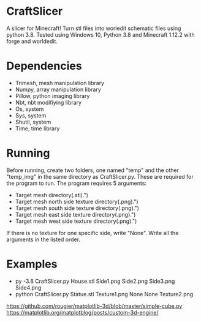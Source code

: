 # CraftSlicer
A slicer for Minecraft! Turn stl files into worledit schematic files using python 3.8.
Tested using Windows 10, Python 3.8 and Minecraft 1.12.2 with forge and worldedit. 

# Dependencies
- Trimesh, mesh manipulation library
- Numpy, array manipulation library
- Pillow, python imaging library
- Nbt, nbt modifiying library
- Os, system
- Sys, system
- Shutil, system
- Time, time library

# Running
Before running, create two folders, one named "temp" and the other "temp_img" in the same directory as CraftSlicer.py. These are required for the program to run.
The program requires 5 arguments:
- Target mesh directory(.stl).")
- Target mesh north side texture directory(.png).")
- Target mesh south side texture directory(.png).")
- Target mesh east side texture directory(.png).")
- Target mesh west side texture directory(.png).")

If there is no texture for one specific side, write "None".
Write all the arguments in the listed order.

# Examples
- py -3.8 CraftSlicer.py House.stl Side1.png Side2.png Side3.png Side4.png
- python CraftSlicer.py Statue.stl Texture1.png None None Texture2.png

https://github.com/rougier/matplotlib-3d/blob/master/simple-cube.py
https://matplotlib.org/matplotblog/posts/custom-3d-engine/
